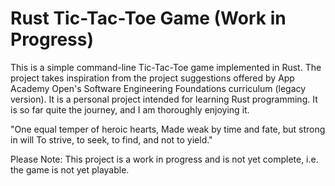 # Rust Tic-Tac-Toe Game (Work in Progress)

This is a simple command-line Tic-Tac-Toe game implemented in Rust. The project takes inspiration from the project suggestions offered by App Academy Open's Software Engineering Foundations curriculum (legacy version). It is a personal project intended for learning Rust programming. It is so far quite the journey, and I am thoroughly enjoying it.

"One equal temper of heroic hearts,
Made weak by time and fate, but strong in will
To strive, to seek, to find, and not to yield."

Please Note: This project is a work in progress and is not yet complete, i.e. the game is not yet playable.
